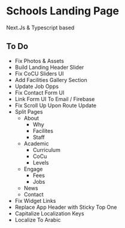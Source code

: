 # Schools Landing Page

Next.Js & Typescript based

## To Do

- Fix Photos & Assets
- Build Landing Header Slider
- Fix CoCU Sliders UI
- Add Facilities Gallery Section
- Update Job Opps
- Fix Contact Form UI
- Link Form UI To Email / Firebase
- Fix Scroll Up Upon Route Update
- Split Pages
  - About
    - Why
    - Facilites
    - Staff
  - Academic
    - Curriculum
    - CoCu
    - Levels
  - Engage
    - Fees
    - Jobs
  - News
  - Contact
- Fix Widget Links
- Replace App Header with Sticky Top One
- Capitalize Localization Keys
- Localize To Arabic
